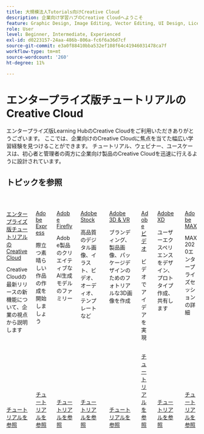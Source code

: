 ```yaml
---
title: 大規模法人Tutorials向けCreative Cloud
description: 企業向け学習ハブのCreative Cloudへようこそ
feature: Graphic Design, Image Editing, Vector Editing, UI Design, Licensable Assets, Gen AI, Video Editing, 3D
role: User
level: Beginner, Intermediate, Experienced
exl-id: d0223157-24aa-486b-806a-fc6f6a36d7cf
source-git-commit: e3a0f88410bba532ef108f64c41946031478ca7f
workflow-type: tm+mt
source-wordcount: '260'
ht-degree: 11%

---
```


# エンタープライズ版チュートリアルのCreative Cloud

エンタープライズ版Learning HubのCreative Cloudをご利用いただきありがとうございます。 ここでは、企業向けのCreative Cloudに焦点を当てた幅広い学習経験を見つけることができます。 チュートリアル、ウェビナー、ユースケースは、初心者と管理者の両方に企業向け製品のCreative Cloudを迅速に行えるように設計されています。

## トピックを参照

<!-- COMMENT -->
<!-- CARDS

* https://experienceleague.adobe.com/ja/docs/creative-cloud-enterprise-learn/cce-learning-hub/cceoverview/overview-cce
  {target = _self}
  {title = Creative Cloud for enterprise tutorials}
  {description = Learn new features in the latest release of Creative Cloud—from an enterprise perspective}
  {image = https://experienceleague.adobe.com/ja/docs/creative-cloud-enterprise-learn/cce-learning-hub/media_16d0b4bc8d977366abc857846ccb13e98d0dbdcba.png?width=400&format=webply&optimize=medium}
  {cta = Browse tutorials}
* https://experienceleague.adobe.com/ja/docs/creative-cloud-enterprise-learn/cce-learning-hub/expressoverview/expresshowto/overview-express-how-to
  {target = _self}
  {title = Adobe Express}
  {description = Get started creating amazing work that stands out}
  {image = https://experienceleague.adobe.com/ja/docs/creative-cloud-enterprise-learn/cce-learning-hub/media_147ff2adb3b6666e184b73e7d7a2f3ba7870e2e2d.png?width=400&format=webply&optimize=medium}
  {cta = Browse tutorials}
* https://experienceleague.adobe.com/ja/docs/creative-cloud-enterprise-learn/cce-learning-hub/fireflyoverview/overview-firefly
  {target = _self}
  {title = Adobe Firefly}
  {description = Family of creative generative AI models in Adobe products}
  {image = https://experienceleague.adobe.com/ja/docs/creative-cloud-enterprise-learn/cce-learning-hub/media_1ef57758ab48c616d77f2a64a42dd64d7089aade5.png?width=400&format=webply&optimize=medium}
  {cta = Browse tutorials}
* https://experienceleague.adobe.com/ja/docs/creative-cloud-enterprise-learn/cce-learning-hub/stockoverview/overview-stock
  {target = _self}
  {title = Adobe Stock}
  {description = High-quality digital images, illustrations, video, audio, templates, and more}
  {image = https://experienceleague.adobe.com/ja/docs/creative-cloud-enterprise-learn/cce-learning-hub/media_1269d469351bf3a67311794f9b3dce2e0b342429e.png?width=400&format=webply&optimize=medium}
  {cta = Browse tutorials}
* https://experienceleague.adobe.com/ja/docs/creative-cloud-enterprise-learn/cce-learning-hub/3doverview/overview-3di
  {target = _self}
  {title = Adobe 3D & VR}
  {description = Create photorealistic 3D images for branding, product shots, and package design}
  {image = https://experienceleague.adobe.com/ja/docs/creative-cloud-enterprise-learn/cce-learning-hub/media_18e961b58ea0fc7210e7aed113da2b2f69a23d0d4.png?width=400&format=webply&optimize=medium}
  {cta = Browse tutorials}
* https://experienceleague.adobe.com/ja/docs/creative-cloud-enterprise-learn/cce-learning-hub/videooverview/overview-dva
  {target = _self}
  {title = Adobe Video}
  {description = Bring your ideas to life with video}
  {image = https://experienceleague.adobe.com/ja/docs/creative-cloud-enterprise-learn/cce-learning-hub/media_1b94f0eb740d3be825f3f8db916c0703c432d9ed5.png?width=400&format=webply&optimize=medium}
  {cta = Browse tutorials}
* https://experienceleague.adobe.com/ja/docs/creative-cloud-enterprise-learn/cce-learning-hub/xdoverview/overview-xd
  {target = _self}
  {title = Adobe XD}
  {description = Design, prototype, and share user experiences}
  {image = https://experienceleague.adobe.com/ja/docs/creative-cloud-enterprise-learn/cce-learning-hub/media_1022a51440d87ff4ad9ffe56d79d0aa6f0b8dee2d.png?width=400&format=webply&optimize=medium}
  {cta = Browse tutorials}
* https://experienceleague.adobe.com/ja/docs/creative-cloud-enterprise-learn/cce-learning-hub/max/overview-max
  {target = _self}
  {title = Adobe MAX}
  {description = Learn all about the MAX 2020 enterprise sessions}
  {image = https://experienceleague.adobe.com/ja/docs/creative-cloud-enterprise-learn/cce-learning-hub/media_123d1f364e7b955b6abb56e8708e22f080254474d.png?width=400&format=webply&optimize=medium}
  {cta = Browse tutorials}
  
-->
<!-- END CARDS -->
<!-- END COMMENT -->

<!-- START CARDS HTML - DO NOT MODIFY BY HAND -->
<div class="columns">
    <div class="column is-half-tablet is-half-desktop is-one-third-widescreen" aria-label="Creative Cloud for enterprise tutorials">
        <div class="card" style="height: 100%; display: flex; flex-direction: column; height: 100%;">
            <div class="card-image">
                <figure class="image x-is-16by9">
                    <a href="https://experienceleague.adobe.com/ja/docs/creative-cloud-enterprise-learn/cce-learning-hub/cceoverview/overview-cce" title="エンタープライズ版チュートリアルのCreative Cloud" target="_self" rel="referrer">
                        <img class="is-bordered-r-small" src="https://experienceleague.adobe.com/ja/docs/creative-cloud-enterprise-learn/cce-learning-hub/media_16d0b4bc8d977366abc857846ccb13e98d0dbdcba.png?width=400&format=webply&optimize=medium" alt="エンタープライズ版チュートリアルのCreative Cloud"
                             style="width: 100%; aspect-ratio: 16 / 9; object-fit: cover; overflow: hidden; display: block; margin: auto;">
                    </a>
                </figure>
            </div>
            <div class="card-content is-padded-small" style="display: flex; flex-direction: column; flex-grow: 1; justify-content: space-between;">
                <div class="top-card-content">
                    <p class="headline is-size-6 has-text-weight-bold">
                        <a href="https://experienceleague.adobe.com/ja/docs/creative-cloud-enterprise-learn/cce-learning-hub/cceoverview/overview-cce" target="_self" rel="referrer" title="エンタープライズ版チュートリアルのCreative Cloud">エンタープライズ版チュートリアルのCreative Cloud</a>
                    </p>
                    <p class="is-size-6">Creative Cloudの最新リリースの新機能について、企業の視点から説明します</p>
                </div>
                <a href="https://experienceleague.adobe.com/ja/docs/creative-cloud-enterprise-learn/cce-learning-hub/cceoverview/overview-cce" target="_self" rel="referrer" class="spectrum-Button spectrum-Button--outline spectrum-Button--primary spectrum-Button--sizeM" style="align-self: flex-start; margin-top: 1rem;">
                    <span class="spectrum-Button-label has-no-wrap has-text-weight-bold">チュートリアルを参照</span>
                </a>
            </div>
        </div>
    </div>
    <div class="column is-half-tablet is-half-desktop is-one-third-widescreen" aria-label="Adobe Express">
        <div class="card" style="height: 100%; display: flex; flex-direction: column; height: 100%;">
            <div class="card-image">
                <figure class="image x-is-16by9">
                    <a href="https://experienceleague.adobe.com/ja/docs/creative-cloud-enterprise-learn/cce-learning-hub/expressoverview/expresshowto/overview-express-how-to" title="Adobe Express" target="_self" rel="referrer">
                        <img class="is-bordered-r-small" src="https://experienceleague.adobe.com/ja/docs/creative-cloud-enterprise-learn/cce-learning-hub/media_147ff2adb3b6666e184b73e7d7a2f3ba7870e2e2d.png?width=400&format=webply&optimize=medium" alt="Adobe Express"
                             style="width: 100%; aspect-ratio: 16 / 9; object-fit: cover; overflow: hidden; display: block; margin: auto;">
                    </a>
                </figure>
            </div>
            <div class="card-content is-padded-small" style="display: flex; flex-direction: column; flex-grow: 1; justify-content: space-between;">
                <div class="top-card-content">
                    <p class="headline is-size-6 has-text-weight-bold">
                        <a href="https://experienceleague.adobe.com/ja/docs/creative-cloud-enterprise-learn/cce-learning-hub/expressoverview/expresshowto/overview-express-how-to" target="_self" rel="referrer" title="Adobe Express">Adobe Express</a>
                    </p>
                    <p class="is-size-6">際立つ素晴らしい作品の作成を開始しましょう</p>
                </div>
                <a href="https://experienceleague.adobe.com/ja/docs/creative-cloud-enterprise-learn/cce-learning-hub/expressoverview/expresshowto/overview-express-how-to" target="_self" rel="referrer" class="spectrum-Button spectrum-Button--outline spectrum-Button--primary spectrum-Button--sizeM" style="align-self: flex-start; margin-top: 1rem;">
                    <span class="spectrum-Button-label has-no-wrap has-text-weight-bold">チュートリアルを参照</span>
                </a>
            </div>
        </div>
    </div>
    <div class="column is-half-tablet is-half-desktop is-one-third-widescreen" aria-label="Adobe Firefly">
        <div class="card" style="height: 100%; display: flex; flex-direction: column; height: 100%;">
            <div class="card-image">
                <figure class="image x-is-16by9">
                    <a href="https://experienceleague.adobe.com/ja/docs/creative-cloud-enterprise-learn/cce-learning-hub/fireflyoverview/overview-firefly" title="Adobe Firefly" target="_self" rel="referrer">
                        <img class="is-bordered-r-small" src="https://experienceleague.adobe.com/ja/docs/creative-cloud-enterprise-learn/cce-learning-hub/media_1ef57758ab48c616d77f2a64a42dd64d7089aade5.png?width=400&format=webply&optimize=medium" alt="Adobe Firefly"
                             style="width: 100%; aspect-ratio: 16 / 9; object-fit: cover; overflow: hidden; display: block; margin: auto;">
                    </a>
                </figure>
            </div>
            <div class="card-content is-padded-small" style="display: flex; flex-direction: column; flex-grow: 1; justify-content: space-between;">
                <div class="top-card-content">
                    <p class="headline is-size-6 has-text-weight-bold">
                        <a href="https://experienceleague.adobe.com/ja/docs/creative-cloud-enterprise-learn/cce-learning-hub/fireflyoverview/overview-firefly" target="_self" rel="referrer" title="Adobe Firefly">Adobe Firefly</a>
                    </p>
                    <p class="is-size-6">Adobe製品のクリエイティブなAI生成モデルのファミリー</p>
                </div>
                <a href="https://experienceleague.adobe.com/ja/docs/creative-cloud-enterprise-learn/cce-learning-hub/fireflyoverview/overview-firefly" target="_self" rel="referrer" class="spectrum-Button spectrum-Button--outline spectrum-Button--primary spectrum-Button--sizeM" style="align-self: flex-start; margin-top: 1rem;">
                    <span class="spectrum-Button-label has-no-wrap has-text-weight-bold">チュートリアルを参照</span>
                </a>
            </div>
        </div>
    </div>
    <div class="column is-half-tablet is-half-desktop is-one-third-widescreen" aria-label="Adobe Stock">
        <div class="card" style="height: 100%; display: flex; flex-direction: column; height: 100%;">
            <div class="card-image">
                <figure class="image x-is-16by9">
                    <a href="https://experienceleague.adobe.com/ja/docs/creative-cloud-enterprise-learn/cce-learning-hub/stockoverview/overview-stock" title="Adobe Stock" target="_self" rel="referrer">
                        <img class="is-bordered-r-small" src="https://experienceleague.adobe.com/ja/docs/creative-cloud-enterprise-learn/cce-learning-hub/media_1269d469351bf3a67311794f9b3dce2e0b342429e.png?width=400&format=webply&optimize=medium" alt="Adobe Stock"
                             style="width: 100%; aspect-ratio: 16 / 9; object-fit: cover; overflow: hidden; display: block; margin: auto;">
                    </a>
                </figure>
            </div>
            <div class="card-content is-padded-small" style="display: flex; flex-direction: column; flex-grow: 1; justify-content: space-between;">
                <div class="top-card-content">
                    <p class="headline is-size-6 has-text-weight-bold">
                        <a href="https://experienceleague.adobe.com/ja/docs/creative-cloud-enterprise-learn/cce-learning-hub/stockoverview/overview-stock" target="_self" rel="referrer" title="Adobe Stock">Adobe Stock</a>
                    </p>
                    <p class="is-size-6">高品質のデジタル画像、イラスト、ビデオ、オーディオ、テンプレートなど</p>
                </div>
                <a href="https://experienceleague.adobe.com/ja/docs/creative-cloud-enterprise-learn/cce-learning-hub/stockoverview/overview-stock" target="_self" rel="referrer" class="spectrum-Button spectrum-Button--outline spectrum-Button--primary spectrum-Button--sizeM" style="align-self: flex-start; margin-top: 1rem;">
                    <span class="spectrum-Button-label has-no-wrap has-text-weight-bold">チュートリアルを参照</span>
                </a>
            </div>
        </div>
    </div>
    <div class="column is-half-tablet is-half-desktop is-one-third-widescreen" aria-label="Adobe 3D & VR">
        <div class="card" style="height: 100%; display: flex; flex-direction: column; height: 100%;">
            <div class="card-image">
                <figure class="image x-is-16by9">
                    <a href="https://experienceleague.adobe.com/ja/docs/creative-cloud-enterprise-learn/cce-learning-hub/3doverview/overview-3di" title="Adobe 3D &amp; VR" target="_self" rel="referrer">
                        <img class="is-bordered-r-small" src="https://experienceleague.adobe.com/ja/docs/creative-cloud-enterprise-learn/cce-learning-hub/media_18e961b58ea0fc7210e7aed113da2b2f69a23d0d4.png?width=400&format=webply&optimize=medium" alt="Adobe 3D &amp; VR"
                             style="width: 100%; aspect-ratio: 16 / 9; object-fit: cover; overflow: hidden; display: block; margin: auto;">
                    </a>
                </figure>
            </div>
            <div class="card-content is-padded-small" style="display: flex; flex-direction: column; flex-grow: 1; justify-content: space-between;">
                <div class="top-card-content">
                    <p class="headline is-size-6 has-text-weight-bold">
                        <a href="https://experienceleague.adobe.com/ja/docs/creative-cloud-enterprise-learn/cce-learning-hub/3doverview/overview-3di" target="_self" rel="referrer" title="Adobe 3D &amp; VR">Adobe 3D &amp; VR</a>
                    </p>
                    <p class="is-size-6">ブランディング、製品画像、パッケージデザインのためのフォトリアルな3D画像を作成</p>
                </div>
                <a href="https://experienceleague.adobe.com/ja/docs/creative-cloud-enterprise-learn/cce-learning-hub/3doverview/overview-3di" target="_self" rel="referrer" class="spectrum-Button spectrum-Button--outline spectrum-Button--primary spectrum-Button--sizeM" style="align-self: flex-start; margin-top: 1rem;">
                    <span class="spectrum-Button-label has-no-wrap has-text-weight-bold">チュートリアルを参照</span>
                </a>
            </div>
        </div>
    </div>
    <div class="column is-half-tablet is-half-desktop is-one-third-widescreen" aria-label="Adobe Video">
        <div class="card" style="height: 100%; display: flex; flex-direction: column; height: 100%;">
            <div class="card-image">
                <figure class="image x-is-16by9">
                    <a href="https://experienceleague.adobe.com/ja/docs/creative-cloud-enterprise-learn/cce-learning-hub/videooverview/overview-dva" title="Adobeビデオ" target="_self" rel="referrer">
                        <img class="is-bordered-r-small" src="https://experienceleague.adobe.com/ja/docs/creative-cloud-enterprise-learn/cce-learning-hub/media_1b94f0eb740d3be825f3f8db916c0703c432d9ed5.png?width=400&format=webply&optimize=medium" alt="Adobeビデオ"
                             style="width: 100%; aspect-ratio: 16 / 9; object-fit: cover; overflow: hidden; display: block; margin: auto;">
                    </a>
                </figure>
            </div>
            <div class="card-content is-padded-small" style="display: flex; flex-direction: column; flex-grow: 1; justify-content: space-between;">
                <div class="top-card-content">
                    <p class="headline is-size-6 has-text-weight-bold">
                        <a href="https://experienceleague.adobe.com/ja/docs/creative-cloud-enterprise-learn/cce-learning-hub/videooverview/overview-dva" target="_self" rel="referrer" title="Adobeビデオ">Adobeビデオ</a>
                    </p>
                    <p class="is-size-6">ビデオでアイデアを実現</p>
                </div>
                <a href="https://experienceleague.adobe.com/ja/docs/creative-cloud-enterprise-learn/cce-learning-hub/videooverview/overview-dva" target="_self" rel="referrer" class="spectrum-Button spectrum-Button--outline spectrum-Button--primary spectrum-Button--sizeM" style="align-self: flex-start; margin-top: 1rem;">
                    <span class="spectrum-Button-label has-no-wrap has-text-weight-bold">チュートリアルを参照</span>
                </a>
            </div>
        </div>
    </div>
    <div class="column is-half-tablet is-half-desktop is-one-third-widescreen" aria-label="Adobe XD">
        <div class="card" style="height: 100%; display: flex; flex-direction: column; height: 100%;">
            <div class="card-image">
                <figure class="image x-is-16by9">
                    <a href="https://experienceleague.adobe.com/ja/docs/creative-cloud-enterprise-learn/cce-learning-hub/xdoverview/overview-xd" title="Adobe XD" target="_self" rel="referrer">
                        <img class="is-bordered-r-small" src="https://experienceleague.adobe.com/ja/docs/creative-cloud-enterprise-learn/cce-learning-hub/media_1022a51440d87ff4ad9ffe56d79d0aa6f0b8dee2d.png?width=400&format=webply&optimize=medium" alt="Adobe XD"
                             style="width: 100%; aspect-ratio: 16 / 9; object-fit: cover; overflow: hidden; display: block; margin: auto;">
                    </a>
                </figure>
            </div>
            <div class="card-content is-padded-small" style="display: flex; flex-direction: column; flex-grow: 1; justify-content: space-between;">
                <div class="top-card-content">
                    <p class="headline is-size-6 has-text-weight-bold">
                        <a href="https://experienceleague.adobe.com/ja/docs/creative-cloud-enterprise-learn/cce-learning-hub/xdoverview/overview-xd" target="_self" rel="referrer" title="Adobe XD">Adobe XD</a>
                    </p>
                    <p class="is-size-6">ユーザーエクスペリエンスをデザイン、プロトタイプ作成、共有します</p>
                </div>
                <a href="https://experienceleague.adobe.com/ja/docs/creative-cloud-enterprise-learn/cce-learning-hub/xdoverview/overview-xd" target="_self" rel="referrer" class="spectrum-Button spectrum-Button--outline spectrum-Button--primary spectrum-Button--sizeM" style="align-self: flex-start; margin-top: 1rem;">
                    <span class="spectrum-Button-label has-no-wrap has-text-weight-bold">チュートリアルを参照</span>
                </a>
            </div>
        </div>
    </div>
    <div class="column is-half-tablet is-half-desktop is-one-third-widescreen" aria-label="Adobe MAX">
        <div class="card" style="height: 100%; display: flex; flex-direction: column; height: 100%;">
            <div class="card-image">
                <figure class="image x-is-16by9">
                    <a href="https://experienceleague.adobe.com/ja/docs/creative-cloud-enterprise-learn/cce-learning-hub/max/overview-max" title="Adobe MAX" target="_self" rel="referrer">
                        <img class="is-bordered-r-small" src="https://experienceleague.adobe.com/ja/docs/creative-cloud-enterprise-learn/cce-learning-hub/media_123d1f364e7b955b6abb56e8708e22f080254474d.png?width=400&format=webply&optimize=medium" alt="Adobe MAX"
                             style="width: 100%; aspect-ratio: 16 / 9; object-fit: cover; overflow: hidden; display: block; margin: auto;">
                    </a>
                </figure>
            </div>
            <div class="card-content is-padded-small" style="display: flex; flex-direction: column; flex-grow: 1; justify-content: space-between;">
                <div class="top-card-content">
                    <p class="headline is-size-6 has-text-weight-bold">
                        <a href="https://experienceleague.adobe.com/ja/docs/creative-cloud-enterprise-learn/cce-learning-hub/max/overview-max" target="_self" rel="referrer" title="Adobe MAX">Adobe MAX</a>
                    </p>
                    <p class="is-size-6">MAX 2020エンタープライズセッションの詳細</p>
                </div>
                <a href="https://experienceleague.adobe.com/ja/docs/creative-cloud-enterprise-learn/cce-learning-hub/max/overview-max" target="_self" rel="referrer" class="spectrum-Button spectrum-Button--outline spectrum-Button--primary spectrum-Button--sizeM" style="align-self: flex-start; margin-top: 1rem;">
                    <span class="spectrum-Button-label has-no-wrap has-text-weight-bold">チュートリアルを参照</span>
                </a>
            </div>
        </div>
    </div>
</div>
<!-- END CARDS HTML - DO NOT MODIFY BY HAND -->